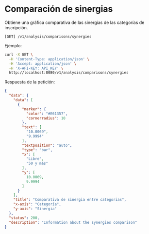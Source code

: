 # Comparación de sinergias

Obtiene una gráfica comparativa de las sinergias de las categorías de inscripción.

```
[GET] /v1/analysis/comparisons/synergies
```

Ejemplo:

```bash
curl -X GET \
  -H 'Content-Type: application/json' \
  -H 'Accept: application/json' \
  -H 'X-API-KEY: API_KEY' \
  http://localhost:8080/v1/analysis/comparisons/synergies
```

Respuesta de la petición:

```json
{
  "data": {
    "data": [
      {
        "marker": {
          "color": "#E61357",
          "cornerradius": 10
        },
        "text": [
          "10.0069",
          "9.9994"
        ],
        "textposition": "auto",
        "type": "bar",
        "x": [
          "Libre",
          "50 y más"
        ],
        "y": [
          10.0069,
          9.9994
        ]
      }
    ],
    "title": "Comparativa de sinergia entre categorias",
    "x-axis": "Categoría",
    "y-axis": "Sinergia"
  },
  "status": 200,
  "description": "Information about the synergies comparison"
}
```
